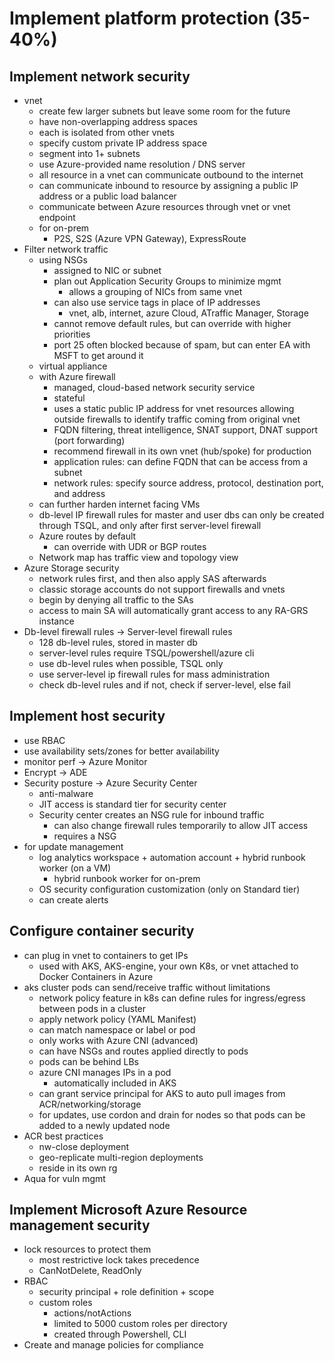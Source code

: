 # Implement platform protection (35-40%)

## Implement network security
- vnet 
  - create few larger subnets but leave some room for the future
  - have non-overlapping address spaces
  - each is isolated from other vnets
  - specify custom private IP address space
  - segment into 1+ subnets
  - use Azure-provided name resolution / DNS server
  - all resource in a vnet can communicate outbound to the internet
  - can communicate inbound to resource by assigning a public IP address or a public load balancer
  - communicate between Azure resources through vnet or vnet endpoint
  - for on-prem
    - P2S, S2S (Azure VPN Gateway), ExpressRoute 
- Filter network traffic
  - using NSGs
    - assigned to NIC or subnet
    - plan out Application Security Groups to minimize mgmt
      - allows a grouping of NICs from same vnet
    - can also use service tags in place of IP addresses
      - vnet, alb, internet, azure Cloud, ATraffic Manager, Storage
    - cannot remove default rules, but can override with higher priorities
    - port 25 often blocked because of spam, but can enter EA with MSFT to get around it
  - virtual appliance
  - with Azure firewall
    - managed, cloud-based network security service
    - stateful 
    - uses a static public IP address for vnet resources allowing outside firewalls to identify traffic coming from original vnet
    - FQDN filtering, threat intelligence, SNAT support, DNAT support (port forwarding)
    - recommend firewall in its own vnet (hub/spoke) for production
    - application rules: can define FQDN that can be access from a subnet
    - network rules: specify source address, protocol, destination port, and address
  - can further harden internet facing VMs
  - db-level IP firewall rules for master and user dbs can only be created through TSQL, and only after first server-level firewall
  - Azure routes by default
    - can override with UDR or BGP routes
  - Network map has traffic view and topology view 
- Azure Storage security
  - network rules first, and then also apply SAS afterwards
  - classic storage accounts do not support firewalls and vnets
  - begin by denying all traffic to the SAs
  - access to main SA will automatically grant access to any RA-GRS instance
- Db-level firewall rules -> Server-level firewall rules
  - 128 db-level rules, stored in master db
  - server-level rules require TSQL/powershell/azure cli
  - use db-level rules when possible, TSQL only
  - use server-level ip firewall rules for mass administration
  - check db-level rules and if not, check if server-level, else fail


## Implement host security
- use RBAC
- use availability sets/zones for better availability
- monitor perf -> Azure Monitor
- Encrypt -> ADE
- Security posture -> Azure Security Center
  - anti-malware
  - JIT access is standard tier for security center
  - Security center creates an NSG rule for inbound traffic
    - can also change firewall rules temporarily to allow JIT access
    - requires a NSG
- for update management
  - log analytics workspace + automation account + hybrid runbook worker (on a VM)
    - hybrid runbook worker for on-prem
  - OS security configuration customization (only on Standard tier)
  - can create alerts 


## Configure container security
- can plug in vnet to containers to get IPs
  - used with AKS, AKS-engine, your own K8s, or vnet attached to Docker Containers in Azure
- aks cluster pods can send/receive traffic without limitations 
  - network policy feature in k8s can define rules for ingress/egress between pods in a cluster
  - apply network policy (YAML Manifest)
  - can match namespace or label or pod
  - only works with Azure CNI (advanced)
  - can have NSGs and routes applied directly to pods
  - pods can be behind LBs
  - azure CNI manages IPs in a pod
    - automatically included in AKS
  - can grant service principal for AKS to auto pull images from ACR/networking/storage
  - for updates, use cordon and drain for nodes so that pods can be added to a newly updated node
- ACR best practices
  - nw-close deployment
  - geo-replicate multi-region deployments
  - reside in its own rg
- Aqua for vuln mgmt


## Implement Microsoft Azure Resource management security
- lock resources to protect them 
  - most restrictive lock takes precedence
  - CanNotDelete, ReadOnly
- RBAC
  - security principal + role definition + scope
  - custom roles
    - actions/notActions
    - limited to 5000 custom roles per directory
    - created through Powershell, CLI
- Create and manage policies for compliance
